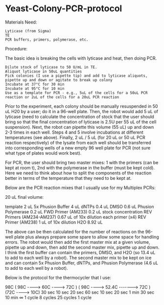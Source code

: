 # Yeast-Colony-PCR-protocol

Materials Need:

    Lyticase (from Sigma)
    TE
    PCR buffers, primers, polymerase, etc.

Procedure:

The basic idea is breaking the cells with lyticase and heat, then doing PCR.

    Dilute stock of lyticase to 50 U/mL in TE.
    Aliquot lyticase in 50uL quantities
    Pick colonies (I use a pipette tip) and add to lyticase aliquots, pipette up and down or agitate to break up colony
    Incubate at 37°C for 30 min
    Incubate at 95°C for 10 min
    Use as a template for PCR - e.g., 5uL of the cells for a 50uL PCR reaction or 2uL of the cells for a 20uL PCR reaction 


Prior to the experiment, each colony should be manually resuspended in 50 uL H20 by a user; do it in a 96-well plate. Then, the robot would add 5 uL of lyticase (need to calculate the concentration of stock that the user should bring so that the final concentration of lyticase is 2.5U per 55 uL of the cell suspension). Next, the robot can pipette this volume (55 uL) up and down 2-3 times in each well. Steps 4 and 5 involve incubations at different temperatures (see above). Finally, 2 uL / 5 uL (for 20 uL or 50 uL PCR reaction respectively) of the lysate from each well should be transferred into corresponding wells of a new empty 96 well plate for PCR (not sure what type of plates would work best).

For PCR, the user should bring two master mixes: 1 with the primers (can be kept at room t), 2nd with the polymerase in the buffer (must be kept cold). Here we need to think about how to split the components of the reaction better in terms of the temperature that they need to be kept at.

Below are the PCR reaction mixes that I usually use for my Multiplex PCRs:

20 uL final volume:

template                                          2 uL
5x Phusion Buffer                                 4 uL
dNTPs                                           0.4 uL
DMSO                                            0.6 uL
Phusion Polymerase                              0.2 uL
FWD Primer (AM233)                              0.2 uL stock concentration
REV Primers (AM234-AM237)                      0.67 uL of 10x dilution each primer (x4)
REV Primer (AM238)                               1  uL of 10x dilution
H2O                                            8.92 uL

The above can be then calculated for the number of reactions on the 96-well plate plus always prepare some spare to allow some space for handling errors. The robot would then add the first master mix at a given volume, pipette up and down, then add the second master mix, pipette up and down. I think the first buffer can contain the primers, DMSO, and H2O (so 13.4 uL to add to each well by a robot). The second master mix to be kept on ice and can contain 5x Phusion Buffer, dNTPs, and Phusion Polymerase (4.6 uL to add to each well by a robot).

Below is the protocol for the thermocycler that I use:

98C               ( 98C  ----> 60C   ----> 72C )          ( 98C  ----> 52.4C   ------->       72C      )         (72C   ---->  10C)
30 sec           10 sec      20 sec       60 sec            10 sec      20 sec            1 min 30 sec            10 min        ∞
1 cycle                            8 cycles                           25 cycles                                         1 cycle
